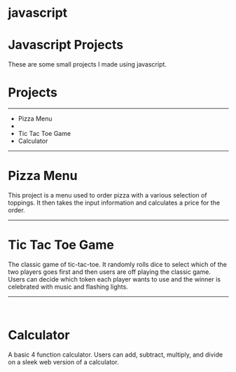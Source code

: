 # javascript
<h1>Javascript Projects</h1>
<p>These are some small projects I made using javascript.</p>

<h1> Projects</h1>
<hr>
<ul>
    <li>Pizza Menu<li>
    <li>Tic Tac Toe Game</li>
    <li>Calculator </li>
</ul>
<hr>
<h1>Pizza Menu</h1>
<p>This project is a menu used to order pizza with a various selection of toppings. It then takes the input information and calculates a price for the order.
<hr>
<h1>Tic Tac Toe Game</h1>
<p>The classic game of tic-tac-toe. It randomly rolls dice to select which of the two players goes first and then users are off playing the classic game. Users can decide which token each player wants to use and the winner is celebrated with music and flashing lights.
<br>
<hr>
<br>
<h1>Calculator</h1>
<p>A basic 4 function calculator. Users can add, subtract, multiply, and divide on a sleek web version of a calculator.</p>